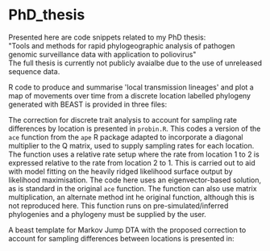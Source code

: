 # PhD_thesis

Presented here are code snippets related to my PhD thesis:  
"Tools and methods for rapid phylogeographic analysis of pathogen genomic surveillance data with application to poliovirus"  
The full thesis is currently not publicly avaialbe due to the use of unreleased sequence data.


R code to produce and summarise 'local transmission lineages' and plot a map of movements over time from a discrete location labelled phylogeny generated with BEAST is provided in three files:





The correction for discrete trait analysis to account for sampling rate differences by location is presented in ```probin.R```. This codes a version of the ```ace``` function from the ```ape``` R package adapted to incorporate a diagonal multiplier to the Q matrix, used to supply sampling rates for each location. The function uses a relative rate setup where the rate from location 1 to 2 is expressed relative to the rate from location 2 to 1. This is carried out to aid with model fitting on the heavily ridged likelihood surface output by likelihood maximisation. The code here uses an eigenvector-based solution, as is standard in the original ```ace``` function. The function can also use matrix multiplication, an alternate method int he original function, although this is not reproduced here. This function runs on pre-simulated/inferred phylogenies and a phylogeny must be supplied by the user.


A beast template for Markov Jump DTA with the proposed correction to account for sampling differences between locations is presented in:

